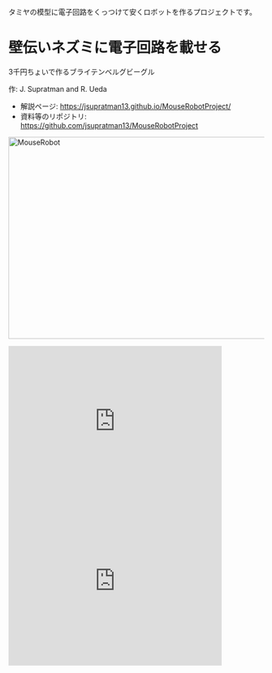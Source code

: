 タミヤの模型に電子回路をくっつけて安くロボットを作るプロジェクトです。

<h1>壁伝いネズミに電子回路を載せる</h1>

3千円ちょいで作るブライテンベルグビーグル

作: J. Supratman and R. Ueda

<ul>
	<li>解説ページ: <a href="https://jsupratman13.github.io/MouseRobotProject/" target="_blank">https://jsupratman13.github.io/MouseRobotProject/</a></li>
	<li>資料等のリポジトリ: <a href="https://github.com/jsupratman13/MouseRobotProject" target="_blank">https://github.com/jsupratman13/MouseRobotProject</a></li>

</ul>

<a href="https://lab.ueda.asia/wp-content/uploads/2016/08/MouseRobot.jpg"><img src="https://lab.ueda.asia/wp-content/uploads/2016/08/MouseRobot-1024x768.jpg" alt="MouseRobot" width="530" height="398" class="aligncenter size-large wp-image-1125" /></a>

<iframe width="420" height="315" src="https://www.youtube.com/embed/eWR0JLNSg-g" frameborder="0" allowfullscreen></iframe>

<iframe width="420" height="315" src="https://www.youtube.com/embed/5WNjF-kcHEA" frameborder="0" allowfullscreen></iframe>


